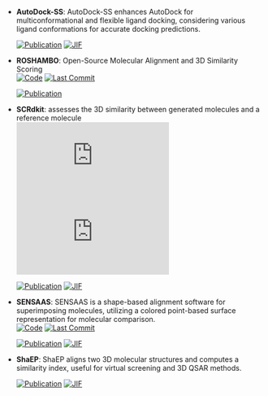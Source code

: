 



- **AutoDock-SS**: AutoDock-SS enhances AutoDock for multiconformational and flexible ligand docking, considering various ligand conformations for accurate docking predictions.  

    [![Publication](https://img.shields.io/badge/Publication-Citations:3-blue?style=for-the-badge&logo=bookstack)](https://doi.org/10.1021/acs.jcim.4c00136) 
    [![JIF](https://img.shields.io/badge/Impact_Factor-5.60-purple?style=for-the-badge&logo=academia)](https://doi.org/10.1021/acs.jcim.4c00136)



- **ROSHAMBO**: Open-Source Molecular Alignment and 3D Similarity Scoring  
    [![Code](https://img.shields.io/github/stars/molecularinformatics/roshambo?style=for-the-badge&logo=github)](https://github.com/molecularinformatics/roshambo) 
    [![Last Commit](https://img.shields.io/github/last-commit/molecularinformatics/roshambo?style=for-the-badge&logo=github)](https://github.com/molecularinformatics/roshambo) 

    [![Publication](https://img.shields.io/badge/Publication-Citations:0-blue?style=for-the-badge&logo=bookstack)](https://doi.org/10.1021/acs.jcim.4c01225.s001) 



- **SCRdkit**: assesses the 3D similarity between generated molecules and a reference molecule  
    [![Code](https://img.shields.io/github/stars/oxpig/DEVELOP/blob/main/analysis/calc_SC_RDKit.py?style=for-the-badge&logo=github)](https://github.com/oxpig/DEVELOP/blob/main/analysis/calc_SC_RDKit.py) 
    [![Last Commit](https://img.shields.io/github/last-commit/oxpig/DEVELOP/blob/main/analysis/calc_SC_RDKit.py?style=for-the-badge&logo=github)](https://github.com/oxpig/DEVELOP/blob/main/analysis/calc_SC_RDKit.py) 

    [![Publication](https://img.shields.io/badge/Publication-Citations:59-blue?style=for-the-badge&logo=bookstack)](https://doi.org/10.1039/d1sc02436a) 
    [![JIF](https://img.shields.io/badge/Impact_Factor-7.60-purple?style=for-the-badge&logo=academia)](https://doi.org/10.1039/d1sc02436a)



- **SENSAAS**: SENSAAS is a shape-based alignment software for superimposing molecules, utilizing a colored point-based surface representation for molecular comparison.  
    [![Code](https://img.shields.io/github/stars/SENSAAS/sensaas?style=for-the-badge&logo=github)](https://github.com/SENSAAS/sensaas) 
    [![Last Commit](https://img.shields.io/github/last-commit/SENSAAS/sensaas?style=for-the-badge&logo=github)](https://github.com/SENSAAS/sensaas) 

    [![Publication](https://img.shields.io/badge/Publication-Citations:3-blue?style=for-the-badge&logo=bookstack)](https://doi.org/10.1002/minf.202000081) 
    [![JIF](https://img.shields.io/badge/Impact_Factor-2.80-purple?style=for-the-badge&logo=academia)](https://doi.org/10.1002/minf.202000081)



- **ShaEP**: ShaEP aligns two 3D molecular structures and computes a similarity index, useful for virtual screening and 3D QSAR methods.  

    [![Publication](https://img.shields.io/badge/Publication-Citations:173-blue?style=for-the-badge&logo=bookstack)](https://doi.org/10.1021/ci800315d) 
    [![JIF](https://img.shields.io/badge/Impact_Factor-5.60-purple?style=for-the-badge&logo=academia)](https://doi.org/10.1021/ci800315d)


